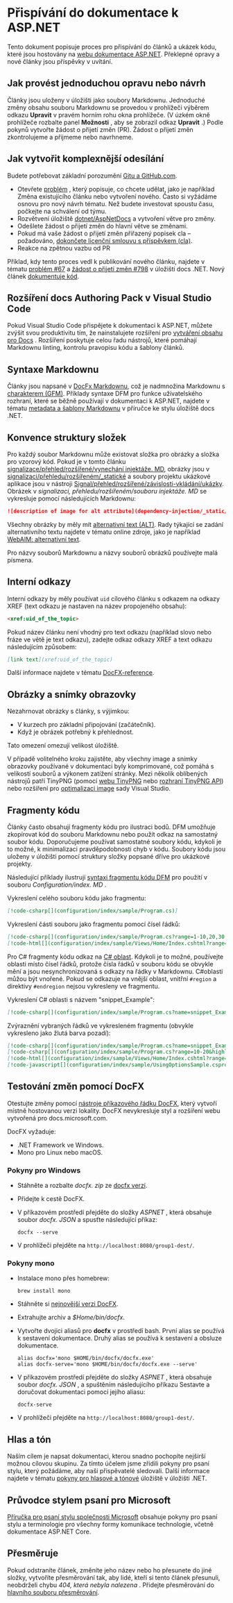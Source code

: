# <a name="contribute-to-the-aspnet-documentation"></a>Přispívání do dokumentace k ASP.NET

Tento dokument popisuje proces pro přispívání do článků a ukázek kódu, které jsou hostovány na [webu dokumentace ASP.NET](https://docs.microsoft.com/aspnet/). Překlepné opravy a nové články jsou příspěvky v uvítání.

## <a name="how-to-make-a-simple-correction-or-suggestion"></a>Jak provést jednoduchou opravu nebo návrh

Články jsou uloženy v úložišti jako soubory Markdownu. Jednoduché změny obsahu souboru Markdownu se provedou v prohlížeči výběrem odkazu **Upravit** v pravém horním rohu okna prohlížeče. (V úzkém okně prohlížeče rozbalte panel **Možnosti** , aby se zobrazil odkaz **Upravit** .) Podle pokynů vytvořte žádost o přijetí změn (PR). Žádost o přijetí změn zkontrolujeme a přijmeme nebo navrhneme.

## <a name="how-to-make-a-more-complex-submission"></a>Jak vytvořit komplexnější odesílání

Budete potřebovat základní porozumění [Gitu a GitHub.com](https://guides.github.com/activities/hello-world/).

* Otevřete [problém](https://github.com/dotnet/AspNetDocs/issues/new) , který popisuje, co chcete udělat, jako je například Změna existujícího článku nebo vytvoření nového. Často si vyžádáme osnovu pro nový návrh tématu. Než budete investovat spoustu času, počkejte na schválení od týmu.
* Rozvětvení úložiště [dotnet/AspNetDocs](https://github.com/dotnet/AspNetDocs/) a vytvoření větve pro změny.
* Odešlete žádost o přijetí změn do hlavní větve se změnami.
* Pokud má vaše žádost o přijetí změn přiřazený popisek cla – požadováno, [dokončete licenční smlouvu s příspěvkem (cla)](https://cla.dotnetfoundation.org/).
* Reakce na zpětnou vazbu od PR

Příklad, kdy tento proces vedl k publikování nového článku, najdete v tématu [problém &num;67](https://github.com/dotnet/docs/issues/67) a [žádost o přijetí změn &num;798](https://github.com/dotnet/docs/pull/798) v úložišti docs .NET. Nový článek [dokumentuje kód](https://docs.microsoft.com/dotnet/articles/csharp/codedoc).

## <a name="docs-authoring-pack-extension-in-visual-studio-code"></a>Rozšíření docs Authoring Pack v Visual Studio Code

Pokud Visual Studio Code přispějete k dokumentaci k ASP.NET, můžete zvýšit svou produktivitu tím, že nainstalujete rozšíření pro [vytváření obsahu pro Docs](https://marketplace.visualstudio.com/items?itemName=docsmsft.docs-authoring-pack) . Rozšíření poskytuje celou řadu nástrojů, které pomáhají Markdownu linting, kontrolu pravopisu kódu a šablony článků.

## <a name="markdown-syntax"></a>Syntaxe Markdownu

Články jsou napsané v [DocFx Markdownu](https://dotnet.github.io/docfx/spec/docfx_flavored_markdown.html), což je nadmnožina Markdownu s [charakterem (GFM)](https://guides.github.com/features/mastering-markdown/). Příklady syntaxe DFM pro funkce uživatelského rozhraní, které se běžně používají v dokumentaci k ASP.NET, najdete v tématu [metadata a šablony Markdownu](https://github.com/dotnet/docs/blob/master/styleguide/template.md) v příručce ke stylu úložiště docs .NET.

## <a name="folder-structure-conventions"></a>Konvence struktury složek

Pro každý soubor Markdownu může existovat složka pro obrázky a složka pro vzorový kód. Pokud je v tomto článku [signalizace/přehled/rozšířené/vynechání injektáže. MD](https://github.com/dotnet/AspNetDocs/blob/master/aspnet/signalr/overview/advanced/dependency-injection.md), obrázky jsou v [signalizaci/přehledu/rozšířeném/\_statické](https://github.com/dotnet/AspNetDocs/tree/master/aspnet/signalr/overview/advanced/dependency-injection/_static) a soubory projektu ukázkové aplikace jsou v nástroji [Signal/přehled/rozšířené/závislosti-vkládání/ukázky](https://github.com/dotnet/AspNetDocs/tree/master/aspnet/signalr/overview/advanced/dependency-injection/samples). Obrázek v *signalizaci, přehledu/rozšířeném/souboru injektáže. MD* se vykresluje pomocí následujících Markdownu:

```md
![description of image for alt attribute](dependency-injection/_static/image1.png)
```

Všechny obrázky by měly mít [alternativní text (ALT)](https://wikipedia.org/wiki/Alt_attribute). Rady týkající se zadání alternativního textu najdete v tématu online zdroje, jako je například [WebAIM: alternativní text](https://webaim.org/techniques/alttext/).

Pro názvy souborů Markdownu a názvy souborů obrázků používejte malá písmena.

## <a name="internal-links"></a>Interní odkazy

Interní odkazy by měly používat `uid` cílového článku s odkazem na odkazy XREF (text odkazu je nastaven na název propojeného obsahu):

```md
<xref:uid_of_the_topic>
```

Pokud název článku není vhodný pro text odkazu (například slovo nebo fráze ve větě je text odkazu), zadejte odkaz odkazy XREF a text odkazu následujícím způsobem:

```md
[link text](xref:uid_of_the_topic)
```

Další informace najdete v tématu [DocFX-reference](https://dotnet.github.io/docfx/spec/docfx_flavored_markdown.html#cross-reference).

## <a name="images-and-screenshots"></a>Obrázky a snímky obrazovky

Nezahrnovat obrázky s články, s výjimkou:

* V kurzech pro základní připojování (začátečník).
* Když je obrázek potřebný k přehlednost.

Tato omezení omezují velikost úložiště.

V případě volitelného kroku zajistěte, aby všechny image a snímky obrazovky používané v dokumentaci byly komprimované, což pomáhá s velikostí souborů a výkonem zatížení stránky. Mezi několik oblíbených nástrojů patří TinyPNG (pomocí [webu TinyPNG](https://tinypng.com/) nebo [rozhraní TinyPNG API](https://tinypng.com/developers)) nebo rozšíření pro [optimalizaci image](https://marketplace.visualstudio.com/items?itemName=MadsKristensen.ImageOptimizer) sady Visual Studio.

## <a name="code-snippets"></a>Fragmenty kódu

Články často obsahují fragmenty kódu pro ilustraci bodů. DFM umožňuje zkopírovat kód do souboru Markdownu nebo použít odkaz na samostatný soubor kódu. Doporučujeme používat samostatné soubory kódu, kdykoli je to možné, k minimalizaci pravděpodobnosti chyb v kódu. Soubory kódu jsou uloženy v úložišti pomocí struktury složky popsané dříve pro ukázkové projekty.

Následující příklady ilustrují [syntaxi fragmentu kódu DFM](https://dotnet.github.io/docfx/spec/docfx_flavored_markdown.html#code-snippet) pro použití v souboru *Configuration/index. MD* .

Vykreslení celého souboru kódu jako fragmentu:

```md
[!code-csharp[](configuration/index/sample/Program.cs)]
```

Vykreslení části souboru jako fragmentu pomocí čísel řádků:

```md
[!code-csharp[](configuration/index/sample/Program.cs?range=1-10,20,30,40-50]
[!code-html[](configuration/index/sample/Views/Home/Index.cshtml?range=1-10,20,30,40-50]
```

Pro C# fragmenty kódu odkaz na [ C# oblast](https://docs.microsoft.com/dotnet/csharp/language-reference/preprocessor-directives/preprocessor-region). Kdykoli je to možné, používejte oblasti místo čísel řádků, protože čísla řádků v souboru kódu se obvykle mění a jsou nesynchronizovaná s odkazy na řádky v Markdownu. C#oblasti můžou být vnořené. Pokud se odkazuje na vnější oblast, vnitřní `#region` a direktivy `#endregion` nejsou vykresleny ve fragmentu.

Vykreslení C# oblasti s názvem "snippet_Example":

```md
[!code-csharp[](configuration/index/sample/Program.cs?name=snippet_Example)]
```

Zvýraznění vybraných řádků ve vykresleném fragmentu (obvykle vykresleno jako žlutá barva pozadí):

```md
[!code-csharp[](configuration/index/sample/Program.cs?name=snippet_Example&highlight=1-3,10,20-25)]
[!code-csharp[](configuration/index/sample/Program.cs?range=10-20&highlight=1-3]
[!code-html[](configuration/index/sample/Views/Home/Index.cshtml?range=10-20&highlight=1-3]
[!code-javascript[](configuration/index/sample/UsingOptionsSample.csproj?range=10-20&highlight=1-3]
```

## <a name="test-changes-with-docfx"></a>Testování změn pomocí DocFX

Otestujte změny pomocí [nástroje příkazového řádku DocFX](https://dotnet.github.io/docfx/tutorial/docfx_getting_started.html#2-use-docfx-as-a-command-line-tool), který vytvoří místně hostovanou verzi lokality. DocFX nevykresluje styl a rozšíření webu vytvořená pro docs.microsoft.com.

DocFX vyžaduje:

* .NET Framework ve Windows.
* Mono pro Linux nebo macOS.

### <a name="windows-instructions"></a>Pokyny pro Windows

* Stáhněte a rozbalte *docfx. zip* ze [docfx verzí](https://github.com/dotnet/docfx/releases).
* Přidejte k cestě DocFX.
* V příkazovém prostředí přejděte do složky *ASPNET* , která obsahuje soubor *docfx. JSON* a spusťte následující příkaz:

  ```console
  docfx --serve
  ```

* V prohlížeči přejděte na `http://localhost:8080/group1-dest/`.

### <a name="mono-instructions"></a>Pokyny mono

* Instalace mono přes homebrew:

  ```console
  brew install mono
  ```

* Stáhněte si [nejnovější verzi DocFX](https://github.com/dotnet/docfx/releases).
* Extrahujte archiv a *$Home/bin/docfx*.
* Vytvořte dvojici aliasů pro **docfx** v prostředí bash. První alias se používá k sestavení dokumentace. Druhý alias se používá k sestavení a obsluze dokumentace.

  ```console
  alias docfx='mono $HOME/bin/docfx/docfx.exe'
  alias docfx-serve='mono $HOME/bin/docfx/docfx.exe --serve'
  ```

* V příkazovém prostředí přejděte do složky *ASPNET* , která obsahuje soubor *docfx. JSON* , a spuštěním následujícího příkazu Sestavte a doručovat dokumentaci pomocí jejího aliasu:

  ```console
  docfx-serve
  ```

* V prohlížeči přejděte na `http://localhost:8080/group1-dest/`.

## <a name="voice-and-tone"></a>Hlas a tón

Naším cílem je napsat dokumentaci, kterou snadno pochopíte nejširší možnou cílovou skupinu. Za tímto účelem jsme zřídili pokyny pro psaní stylu, který požádáme, aby naši přispěvatelé sledovali. Další informace najdete v tématu [pokyny pro hlasové a tónové](https://github.com/dotnet/docs/blob/master/styleguide/voice-tone.md) úložiště v úložišti .NET.

## <a name="microsoft-writing-style-guide"></a>Průvodce stylem psaní pro Microsoft

[Příručka pro psaní stylu společnosti Microsoft](https://docs.microsoft.com/style-guide/welcome/) obsahuje pokyny pro psaní stylu a terminologie pro všechny formy komunikace technologie, včetně dokumentace ASP.NET Core.

## <a name="redirects"></a>Přesměruje

Pokud odstraníte článek, změníte jeho název nebo ho přesunete do jiné složky, vytvoříte přesměrování tak, aby lidé, kteří si tento článek přesunuli, neobdrželi chybu *404, která nebyla nalezena* . Přidejte přesměrování do [hlavního souboru přesměrování](https://github.com/dotnet/AspNetDocs/blob/master/.openpublishing.redirection.json).
